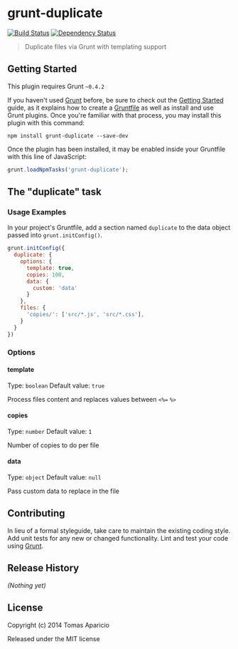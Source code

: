 # grunt-duplicate
[![Build Status](https://travis-ci.org/h2non/grunt-duplicate.png)](https://travis-ci.org/h2non/grunt-duplicate)
[![Dependency Status](https://gemnasium.com/h2non/grunt-duplicate.png)](https://gemnasium.com/h2non/grunt-duplicate)

> Duplicate files via Grunt with templating support

## Getting Started
This plugin requires Grunt `~0.4.2`

If you haven't used [Grunt](http://gruntjs.com/) before, be sure to check out the [Getting Started](http://gruntjs.com/getting-started) guide, as it explains how to create a [Gruntfile](http://gruntjs.com/sample-gruntfile) as well as install and use Grunt plugins. Once you're familiar with that process, you may install this plugin with this command:

```shell
npm install grunt-duplicate --save-dev
```

Once the plugin has been installed, it may be enabled inside your Gruntfile with this line of JavaScript:

```js
grunt.loadNpmTasks('grunt-duplicate');
```

## The "duplicate" task

### Usage Examples
In your project's Gruntfile, add a section named `duplicate` to the data object passed into `grunt.initConfig()`.

```js
grunt.initConfig({
  duplicate: {
    options: {
      template: true,
      copies: 100,
      data: {
        custom: 'data'
      }
    },
    files: {
      'copies/': ['src/*.js', 'src/*.css'],
    }
  }
})
```

### Options

#### template
Type: `boolean`
Default value: `true`

Process files content and replaces values between `<%=` `%>`

#### copies
Type: `number`
Default value: `1`

Number of copies to do per file

#### data
Type: `object`
Default value: `null`

Pass custom data to replace in the file

## Contributing
In lieu of a formal styleguide, take care to maintain the existing coding style. Add unit tests for any new or changed functionality. Lint and test your code using [Grunt](http://gruntjs.com/).

## Release History
_(Nothing yet)_

## License

Copyright (c) 2014 Tomas Aparicio 

Released under the MIT license
